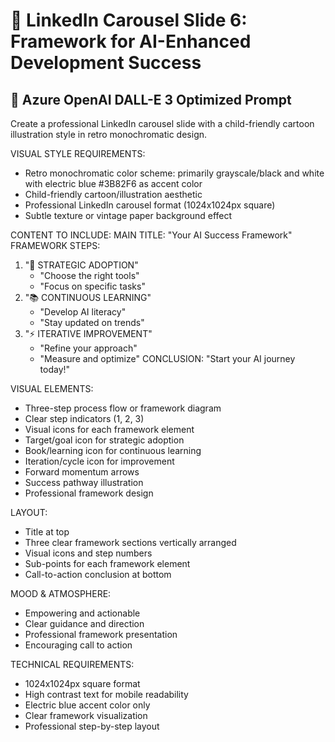 # 🎨 LinkedIn Carousel Slide 6: Framework for AI-Enhanced Development Success

## 📝 Azure OpenAI DALL-E 3 Optimized Prompt

Create a professional LinkedIn carousel slide with a child-friendly cartoon illustration style in retro monochromatic design.

VISUAL STYLE REQUIREMENTS:
- Retro monochromatic color scheme: primarily grayscale/black and white with electric blue #3B82F6 as accent color
- Child-friendly cartoon/illustration aesthetic
- Professional LinkedIn carousel format (1024x1024px square)
- Subtle texture or vintage paper background effect

CONTENT TO INCLUDE:
MAIN TITLE: "Your AI Success Framework"
FRAMEWORK STEPS:
1. "🎯 STRATEGIC ADOPTION"
   - "Choose the right tools"
   - "Focus on specific tasks"
2. "📚 CONTINUOUS LEARNING"
   - "Develop AI literacy"
   - "Stay updated on trends"
3. "⚡ ITERATIVE IMPROVEMENT"
   - "Refine your approach"
   - "Measure and optimize"
CONCLUSION: "Start your AI journey today!"

VISUAL ELEMENTS:
- Three-step process flow or framework diagram
- Clear step indicators (1, 2, 3)
- Visual icons for each framework element
- Target/goal icon for strategic adoption
- Book/learning icon for continuous learning
- Iteration/cycle icon for improvement
- Forward momentum arrows
- Success pathway illustration
- Professional framework design

LAYOUT:
- Title at top
- Three clear framework sections vertically arranged
- Visual icons and step numbers
- Sub-points for each framework element
- Call-to-action conclusion at bottom

MOOD & ATMOSPHERE:
- Empowering and actionable
- Clear guidance and direction
- Professional framework presentation
- Encouraging call to action

TECHNICAL REQUIREMENTS:
- 1024x1024px square format
- High contrast text for mobile readability
- Electric blue accent color only
- Clear framework visualization
- Professional step-by-step layout